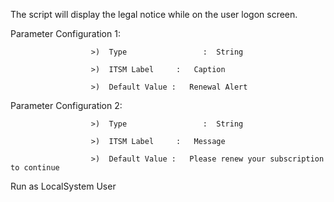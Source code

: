 The script will display the legal notice while on the user logon screen.

Parameter Configuration 1:

                      >)  Type                 :  String

                      >)  ITSM Label     :   Caption 

                      >)  Default Value :   Renewal Alert
 

Parameter Configuration 2:

                      >)  Type                 :  String

                      >)  ITSM Label     :   Message 

                      >)  Default Value :   Please renew your subscription to continue


Run as LocalSystem User
